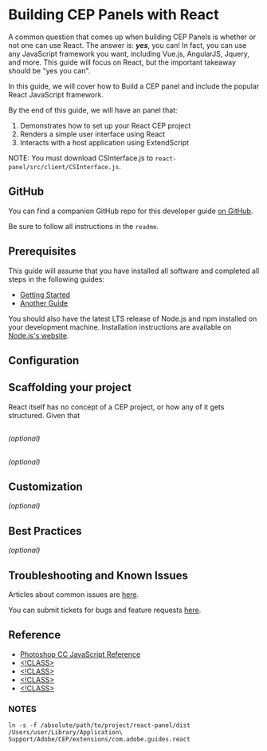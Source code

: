 # Building CEP Panels with React

A common question that comes up when building CEP Panels is whether or not one can use React. The answer is: ***yes***, you can! In fact, you can use any JavaScript framework you want, including Vue.js, AngularJS, Jquery, and more. This guide will focus on React, but the important takeaway should be "yes you can".

In this guide, we will cover how to Build a CEP panel and include the popular React JavaScript framework.

By the end of this guide, we will have an panel that:

1. Demonstrates how to set up your React CEP project
1. Renders a simple user interface using React
1. Interacts with a host application using ExtendScript

NOTE: You must download CSInterface.js to `react-panel/src/client/CSInterface.js`.

## GitHub

You can find a companion GitHub repo for this developer guide [on GitHub](<!LINK HERE>).

Be sure to follow all instructions in the `readme`.


## Prerequisites
This guide will assume that you have installed all software and completed all steps in the following guides:

- [Getting Started](<!LINK HERE>)
- [Another Guide](<!LINK HERE>)

You should also have the latest LTS release of Node.js and npm installed on your development machine. Installation instructions are available on [Node.js's website](<!TODO>).


## Configuration
<!FRAMEWORK/LIBRARY/SCRIPT DEPENDENCIES>
<!BUILD SETTINGS SPECIFIC TO THIS COMPONENT>


## Scaffolding your project

React itself has no concept of a CEP project, or how any of it gets structured. Given that


## <!INTEGRATION SECTION 2>
_(optional)_


## <!INTEGRATION SECTION 3>
_(optional)_


## Customization
_(optional)_


## Best Practices
_(optional)_


## Troubleshooting and Known Issues
Articles about common issues are [here](!LINK).

You can submit tickets for bugs and feature requests [here](!LINK).


## Reference

- [Photoshop CC JavaScript Reference](https://wwwimages2.adobe.com/content/dam/acom/en/devnet/photoshop/pdfs/photoshop-cc-javascript-ref-2015.pdf)
- [<!CLASS>](<!LINK HERE>)
- [<!CLASS>](<!LINK HERE>)
- [<!CLASS>](<!LINK HERE>)
- [<!CLASS>](<!LINK HERE>)


### NOTES

```
ln -s -f /absolute/path/to/project/react-panel/dist /Users/user/Library/Application\ Support/Adobe/CEP/extensions/com.adobe.guides.react
```